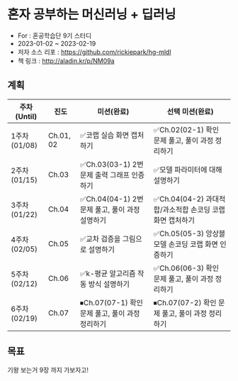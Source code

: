 # 혼자 공부하는 머신러닝 + 딥러닝

* For : 혼공학습단 9기 스터디
* 2023-01-02 ~ 2023-02-19
* 저자 소스 리포 : https://github.com/rickiepark/hg-mldl
* 책 링크 : http://aladin.kr/p/NM09a

## 계획

|주차(Until)|진도|미션(완료)|선택 미션(완료)|
|---|---|---|---|
|1주차(01/08)|Ch.01, 02|✅코랩 실습 화면 캡처하기|✅Ch.02(02-1) 확인 문제 풀고, 풀이 과정 정리하기|
|2주차(01/15)|Ch.03|✅Ch.03(03-1) 2번 문제 출력 그래프 인증하기|✅모델 파라미터에 대해 설명하기|
|3주차(01/22)|Ch.04|✅Ch.04(04-1) 2번 문제 풀고, 풀이 과정 설명하기|✅Ch.04(04-2) 과대적합/과소적합 손코딩 코랩 화면 캡처하기|
|4주차(02/05)|Ch.05|✅교차 검증을 그림으로 설명하기|✅Ch.05(05-3) 앙상블 모델 손코딩 코랩 화면 인증하기|
|5주차(02/12)|Ch.06|✅k-평균 알고리즘 작동 방식 설명하기|✅Ch.06(06-3) 확인 문제 풀고, 풀이 과정 정리하기|
|6주차(02/19)|Ch.07|⏹Ch.07(07-1) 확인 문제 풀고, 풀이 과정 정리하기|⏹Ch.07(07-2) 확인 문제 풀고, 풀이 과정 정리하기|

## 목표

기왕 보는거 9장 까지 가보자고!
